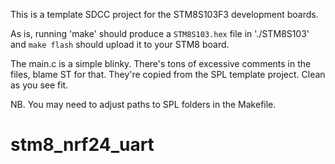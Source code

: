 This is a template SDCC project for the STM8S103F3 development boards.

As is, running 'make' should produce a `STM8S103.hex` file 
in './STM8S103' and `make flash` should upload it to your STM8 board.

The main.c is a simple blinky. There's tons of excessive comments in 
the files, blame ST for that. They're copied from the SPL template 
project. Clean as you see fit.

NB. You may need to adjust paths to SPL folders in the Makefile.
# stm8_nrf24_uart

